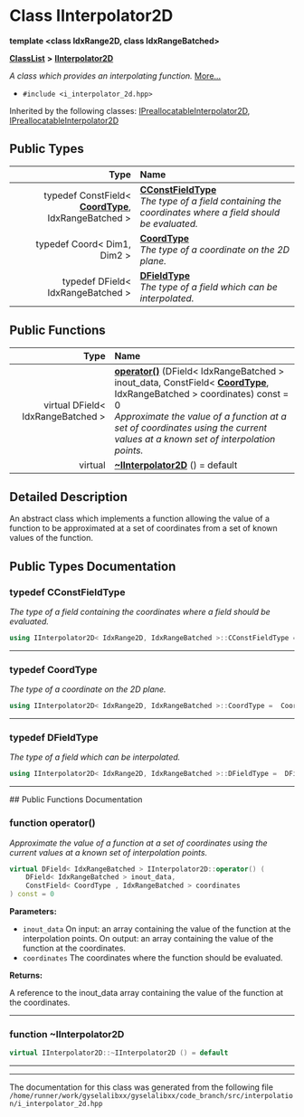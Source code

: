 

# Class IInterpolator2D

**template &lt;class IdxRange2D, class IdxRangeBatched&gt;**



[**ClassList**](annotated.md) **>** [**IInterpolator2D**](classIInterpolator2D.md)



_A class which provides an interpolating function._ [More...](#detailed-description)

* `#include <i_interpolator_2d.hpp>`





Inherited by the following classes: [IPreallocatableInterpolator2D](classIPreallocatableInterpolator2D.md),  [IPreallocatableInterpolator2D](classIPreallocatableInterpolator2D.md)












## Public Types

| Type | Name |
| ---: | :--- |
| typedef ConstField&lt; [**CoordType**](classIInterpolator2D.md#typedef-coordtype), IdxRangeBatched &gt; | [**CConstFieldType**](#typedef-cconstfieldtype)  <br>_The type of a field containing the coordinates where a field should be evaluated._  |
| typedef Coord&lt; Dim1, Dim2 &gt; | [**CoordType**](#typedef-coordtype)  <br>_The type of a coordinate on the 2D plane._  |
| typedef DField&lt; IdxRangeBatched &gt; | [**DFieldType**](#typedef-dfieldtype)  <br>_The type of a field which can be interpolated._  |




















## Public Functions

| Type | Name |
| ---: | :--- |
| virtual DField&lt; IdxRangeBatched &gt; | [**operator()**](#function-operator) (DField&lt; IdxRangeBatched &gt; inout\_data, ConstField&lt; [**CoordType**](classIInterpolator2D.md#typedef-coordtype), IdxRangeBatched &gt; coordinates) const = 0<br>_Approximate the value of a function at a set of coordinates using the current values at a known set of interpolation points._  |
| virtual  | [**~IInterpolator2D**](#function-iinterpolator2d) () = default<br> |




























## Detailed Description


An abstract class which implements a function allowing the value of a function to be approximated at a set of coordinates from a set of known values of the function. 


    
## Public Types Documentation




### typedef CConstFieldType 

_The type of a field containing the coordinates where a field should be evaluated._ 
```C++
using IInterpolator2D< IdxRange2D, IdxRangeBatched >::CConstFieldType =  ConstField<CoordType, IdxRangeBatched>;
```




<hr>



### typedef CoordType 

_The type of a coordinate on the 2D plane._ 
```C++
using IInterpolator2D< IdxRange2D, IdxRangeBatched >::CoordType =  Coord<Dim1, Dim2>;
```




<hr>



### typedef DFieldType 

_The type of a field which can be interpolated._ 
```C++
using IInterpolator2D< IdxRange2D, IdxRangeBatched >::DFieldType =  DField<IdxRangeBatched>;
```




<hr>
## Public Functions Documentation




### function operator() 

_Approximate the value of a function at a set of coordinates using the current values at a known set of interpolation points._ 
```C++
virtual DField< IdxRangeBatched > IInterpolator2D::operator() (
    DField< IdxRangeBatched > inout_data,
    ConstField< CoordType , IdxRangeBatched > coordinates
) const = 0
```





**Parameters:**


* `inout_data` On input: an array containing the value of the function at the interpolation points. On output: an array containing the value of the function at the coordinates. 
* `coordinates` The coordinates where the function should be evaluated.



**Returns:**

A reference to the inout\_data array containing the value of the function at the coordinates. 





        

<hr>



### function ~IInterpolator2D 

```C++
virtual IInterpolator2D::~IInterpolator2D () = default
```




<hr>

------------------------------
The documentation for this class was generated from the following file `/home/runner/work/gyselalibxx/gyselalibxx/code_branch/src/interpolation/i_interpolator_2d.hpp`


